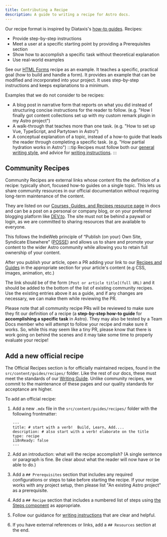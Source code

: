 ```yaml
---
title: Contributing a Recipe
description: A guide to writing a recipe for Astro docs.
---
```


Our recipe format is inspired by Diataxis's [how-to guides](https://diataxis.fr/how-to-guides/). Recipes:

- Provide step-by-step instructions
- Meet a user at a specific starting point by providing a Prerequisites section
- Show how to accomplish a specific task without theoretical explanation
- Use real-world examples

See our [HTML Forms](https://docs.astro.build/en/recipes/build-forms-api/) recipe as an example. It teaches a specific, practical goal (how to build and handle a form). It provides an example that can be modified and incorporated into your project. It uses step-by-step instructions and keeps explanations to a minimum.

Examples that we do not consider to be recipes:
- A blog post in narrative form that reports on what you did instead of structuring concise instructions for the reader to follow. (e.g. "How I finally got content collections set up with my custom remark plugin in my Astro project")
- A walk-through that teaches more than one task. (e.g. "How to set up Vue, TypeScript, and Partytown in Astro")
- A conceptual explanation of a topic, instead of a how-to guide that leads the reader through completing a specific task. (e.g. "How partial hydration works in Astro")
:::tip 
Recipes must follow both our [general writing style](/guides/writing-style/#writing-style), and advice for [writing instructions](/guides/writing-style/#giving-instructions).
:::

## Community Recipes

Community Recipes are external links whose content fits the definition of a recipe: typically short, focused how-to guides on a single topic. This lets us share community resources in our official documentation without requiring long-term maintenance of the content.

They are listed on our [Courses, Guides, and Recipes resource page](https://docs.astro.build/en/community-resources/content/) in docs and can be a post on a personal or company blog, or on your preferred blogging platform like [DEV.to](https://dev.to/). The site must not be behind a paywall or login, as we are committed to sharing resources that are available to everyone. 

This follows the IndieWeb principle of “Publish (on your) Own Site, Syndicate Elsewhere” ([POSSE](https://indieweb.org/POSSE)) and allows us to share and promote your content to the wider Astro community while allowing you to retain full ownership of your content.

After you publish your article, open a PR adding your link to our [Recipes and Guides](https://docs.astro.build/en/community-resources/content/#recipes-and-guides) in the appropriate section for your article's content (e.g CSS, images, animation, etc.)

The link should be of the form `[Post or article title](full URL)` and it should be added to the bottom of the list of existing community recipes. Use the existing entries above it as a guide, and if any changes are necessary, we can make them while reviewing the PR.

Please note that all community recipe PRs will be reviewed to make sure they fit our definition of a recipe (a **step-by-step how-to guide** for **accomplishing a specific task** in Astro). They may also be tested by a Team Docs member who will attempt to follow your recipe and make sure it works. So, while this may seem like a tiny PR, please know that there is work going on behind the scenes and it may take some time to properly evaluate your recipe!


## Add a new official recipe

The Official Recipes section is for officially maintained recipes, found in the `src/content/guides/recipes/` folder. Like the rest of our docs, these must meet the standards of our [Writing Guide](/guides/writing-style/). Unlike community recipes, we commit to the maintenance of these pages and our quality standards for acceptance are higher.

To add an official recipe:

1. Add a new `.mdx` file in the `src/content/guides/recipes/` folder with the following frontmatter: 

    ```mdx
    ---
    title: # start with a verb!  Build, Learn, Add....
    description: # also start with a verb! elaborate on the title
    type: recipe
    i18nReady: false
    ---
    ```

2. Add an introduction: what will the recipe accomplish? (A single sentence or paragraph is fine. Be clear about what the reader will now have or be able to do.)

3. Add a `## Prerequisites` section that includes any required configurations or steps to take before starting the recipe. If your recipe works with any project setup, then please list "An existing Astro project" as a prerequisite.

4. Add a `## Recipe` section that includes a numbered list of steps using [the Steps component](/reference/custom-components/#steps-component) as appropriate.

5. Follow our guidance for [writing instructions](/guides/writing-style/#giving-instructions) that are clear and helpful.

6. If you have external references or links, add a `## Resources` section at the end.
